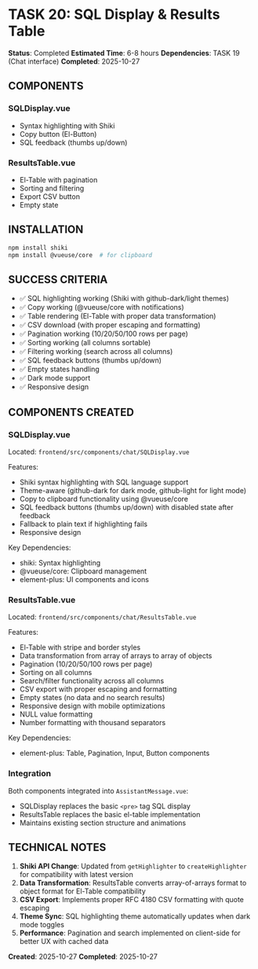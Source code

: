 # TASK 20: SQL Display & Results Table

**Status**: Completed
**Estimated Time**: 6-8 hours
**Dependencies**: TASK 19 (Chat interface)
**Completed**: 2025-10-27

## COMPONENTS

### SQLDisplay.vue
- Syntax highlighting with Shiki
- Copy button (El-Button)
- SQL feedback (thumbs up/down)

### ResultsTable.vue
- El-Table with pagination
- Sorting and filtering
- Export CSV button
- Empty state

## INSTALLATION
```bash
npm install shiki
npm install @vueuse/core  # for clipboard
```

## SUCCESS CRITERIA
- ✅ SQL highlighting working (Shiki with github-dark/light themes)
- ✅ Copy working (@vueuse/core with notifications)
- ✅ Table rendering (El-Table with proper data transformation)
- ✅ CSV download (with proper escaping and formatting)
- ✅ Pagination working (10/20/50/100 rows per page)
- ✅ Sorting working (all columns sortable)
- ✅ Filtering working (search across all columns)
- ✅ SQL feedback buttons (thumbs up/down)
- ✅ Empty states handling
- ✅ Dark mode support
- ✅ Responsive design

## COMPONENTS CREATED

### SQLDisplay.vue
Located: `frontend/src/components/chat/SQLDisplay.vue`

Features:
- Shiki syntax highlighting with SQL language support
- Theme-aware (github-dark for dark mode, github-light for light mode)
- Copy to clipboard functionality using @vueuse/core
- SQL feedback buttons (thumbs up/down) with disabled state after feedback
- Fallback to plain text if highlighting fails
- Responsive design

Key Dependencies:
- shiki: Syntax highlighting
- @vueuse/core: Clipboard management
- element-plus: UI components and icons

### ResultsTable.vue
Located: `frontend/src/components/chat/ResultsTable.vue`

Features:
- El-Table with stripe and border styles
- Data transformation from array of arrays to array of objects
- Pagination (10/20/50/100 rows per page)
- Sorting on all columns
- Search/filter functionality across all columns
- CSV export with proper escaping and formatting
- Empty states (no data and no search results)
- Responsive design with mobile optimizations
- NULL value formatting
- Number formatting with thousand separators

Key Dependencies:
- element-plus: Table, Pagination, Input, Button components

### Integration
Both components integrated into `AssistantMessage.vue`:
- SQLDisplay replaces the basic `<pre>` tag SQL display
- ResultsTable replaces the basic el-table implementation
- Maintains existing section structure and animations

## TECHNICAL NOTES

1. **Shiki API Change**: Updated from `getHighlighter` to `createHighlighter` for compatibility with latest version
2. **Data Transformation**: ResultsTable converts array-of-arrays format to object format for El-Table compatibility
3. **CSV Export**: Implements proper RFC 4180 CSV formatting with quote escaping
4. **Theme Sync**: SQL highlighting theme automatically updates when dark mode toggles
5. **Performance**: Pagination and search implemented on client-side for better UX with cached data

**Created**: 2025-10-27
**Completed**: 2025-10-27
